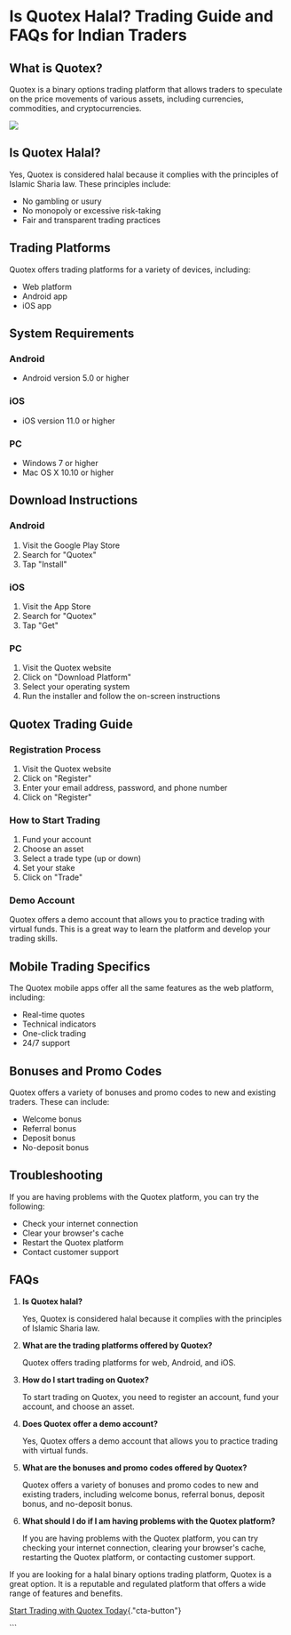 # Is Quotex Halal? Trading Guide and FAQs for Indian Traders

## What is Quotex?

Quotex is a binary options trading platform that allows traders to
speculate on the price movements of various assets, including
currencies, commodities, and cryptocurrencies.

[![](https://static.quotex.io/files/4_en/300_250.jpg)](https://traff.sbs/brokerqxlid)

## Is Quotex Halal?

Yes, Quotex is considered halal because it complies with the principles
of Islamic Sharia law. These principles include:

-   No gambling or usury
-   No monopoly or excessive risk-taking
-   Fair and transparent trading practices

## Trading Platforms

Quotex offers trading platforms for a variety of devices, including:

-   Web platform
-   Android app
-   iOS app

## System Requirements

### Android

-   Android version 5.0 or higher

### iOS

-   iOS version 11.0 or higher

### PC

-   Windows 7 or higher
-   Mac OS X 10.10 or higher

## Download Instructions

### Android

1.  Visit the Google Play Store
2.  Search for "Quotex"
3.  Tap "Install"

### iOS

1.  Visit the App Store
2.  Search for "Quotex"
3.  Tap "Get"

### PC

1.  Visit the Quotex website
2.  Click on "Download Platform"
3.  Select your operating system
4.  Run the installer and follow the on-screen instructions

## Quotex Trading Guide

### Registration Process

1.  Visit the Quotex website
2.  Click on "Register"
3.  Enter your email address, password, and phone number
4.  Click on "Register"

### How to Start Trading

1.  Fund your account
2.  Choose an asset
3.  Select a trade type (up or down)
4.  Set your stake
5.  Click on "Trade"

### Demo Account

Quotex offers a demo account that allows you to practice trading with
virtual funds. This is a great way to learn the platform and develop
your trading skills.

## Mobile Trading Specifics

The Quotex mobile apps offer all the same features as the web platform,
including:

-   Real-time quotes
-   Technical indicators
-   One-click trading
-   24/7 support

## Bonuses and Promo Codes

Quotex offers a variety of bonuses and promo codes to new and existing
traders. These can include:

-   Welcome bonus
-   Referral bonus
-   Deposit bonus
-   No-deposit bonus

## Troubleshooting

If you are having problems with the Quotex platform, you can try the
following:

-   Check your internet connection
-   Clear your browser\'s cache
-   Restart the Quotex platform
-   Contact customer support

## FAQs

1.  **Is Quotex halal?**

    Yes, Quotex is considered halal because it complies with the
    principles of Islamic Sharia law.

2.  **What are the trading platforms offered by Quotex?**

    Quotex offers trading platforms for web, Android, and iOS.

3.  **How do I start trading on Quotex?**

    To start trading on Quotex, you need to register an account, fund
    your account, and choose an asset.

4.  **Does Quotex offer a demo account?**

    Yes, Quotex offers a demo account that allows you to practice
    trading with virtual funds.

5.  **What are the bonuses and promo codes offered by Quotex?**

    Quotex offers a variety of bonuses and promo codes to new and
    existing traders, including welcome bonus, referral bonus, deposit
    bonus, and no-deposit bonus.

6.  **What should I do if I am having problems with the Quotex
    platform?**

    If you are having problems with the Quotex platform, you can try
    checking your internet connection, clearing your browser\'s cache,
    restarting the Quotex platform, or contacting customer support.

If you are looking for a halal binary options trading platform, Quotex
is a great option. It is a reputable and regulated platform that offers
a wide range of features and benefits.

[Start Trading with Quotex
Today](\%22https://broker-qx.pro/sign-up/?lid=1102511\%22){."cta-button"}

\`\`\`

